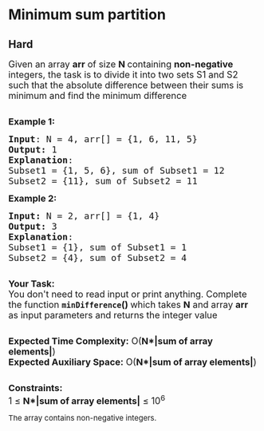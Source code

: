 # Minimum sum partition
## Hard
<div class="problems_problem_content__Xm_eO"><p><span style="font-size:18px">Given an array&nbsp;<strong>arr</strong> of size <strong>N </strong>containing <strong>non-negative </strong>integers, the task is to divide it into two sets S1 and S2 such that the absolute difference between their sums is minimum and find the minimum difference</span></p>

<p><br>
<span style="font-size:18px"><strong>Example 1:</strong></span></p>

<pre><span style="font-size:18px"><strong>Input</strong>: N = 4, arr[] = {1, 6, 11, 5}</span> <span style="font-size:18px">
<strong>Output:</strong> 1
<strong>Explanation</strong>: </span>
<span style="font-size:18px">Subset1 = {1, 5, 6}, sum of Subset1 = 12 
Subset2 = {11}, sum of Subset2 = 11  </span> </pre>

<div><span style="font-size:18px"><strong>Example 2:</strong></span></div>

<pre><span style="font-size:18px"><strong>Input: </strong>N = 2, arr[] = {1, 4}
<strong>Output: </strong>3
<strong>Explanation</strong>: 
Subset1 = {1}, sum of Subset1 = 1
Subset2 = {4}, sum of Subset2 = 4</span></pre>

<p><br>
<span style="font-size:18px"><strong>Your Task:&nbsp;&nbsp;</strong><br>
You don't need to read input or print anything. Complete the function <strong><code>minDifference</code>()&nbsp;</strong>which takes <strong>N</strong> and array <strong>arr </strong>as input parameters and returns the integer value</span></p>

<p><br>
<span style="font-size:18px"><strong>Expected Time Complexity:</strong> O(<strong>N*|sum of array elements|</strong>)<br>
<strong>Expected Auxiliary Space:</strong> O(<strong>N*|sum of array elements|</strong>)</span></p>

<p><br>
<span style="font-size:18px"><strong>Constraints:</strong><br>
1 ≤&nbsp;<strong>N*|sum of array elements|</strong> ≤ 10<sup>6</sup></span></p>

<p><span style="font-size:18px"><sup>The array contains non-negative integers.</sup></span></p>
</div>